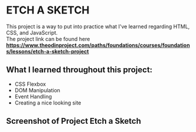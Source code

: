 # ETCH A SKETCH  
This project is a way to put into practice what I've learned regarding HTML, CSS, and JavaScript.  
The project link can be found here **https://www.theodinproject.com/paths/foundations/courses/foundations/lessons/etch-a-sketch-project**  
  
## What I learned throughout this project:
- CSS Flexbox
- DOM Manipulation
- Event Handling
- Creating a nice looking site  
  
## Screenshot of Project Etch a Sketch